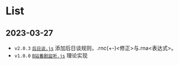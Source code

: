 List
===

2023-03-27
---

* `v2.0.3` [`后日谈.js`](./%E5%90%8E%E6%97%A5%E8%B0%88.js) 添加后日谈规则，.rnc(+-)<修正>与.rna<表达式>。
* `v1.0.0` [`B站番剧监听.js`](/B%E7%AB%99%E7%9B%91%E5%90%AC%E7%95%AA%E5%89%A7.js) 理论实现
